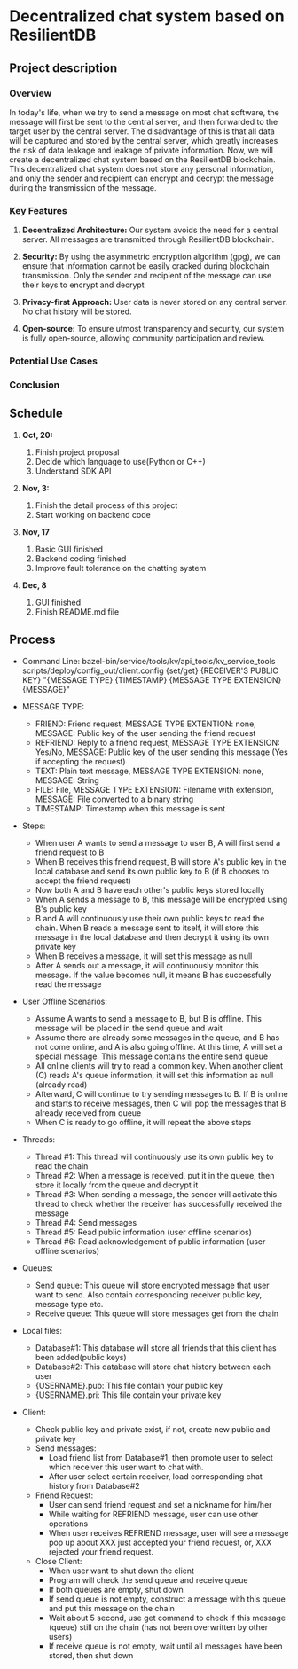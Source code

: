 # Decentralized chat system based on ResilientDB
## Project description
### Overview
In today's life, when we try to send a message on most chat software,
the message will first be sent to the central server, 
and then forwarded to the target user by the central server. 
The disadvantage of this is that all data will be captured and stored by the central server, 
which greatly increases the risk of data leakage and leakage of private information. 
Now, we will create a decentralized chat system based on the ResilientDB blockchain. 
This decentralized chat system does not store any personal information, 
and only the sender and recipient can encrypt and decrypt the message during the transmission of the message.

### Key Features
1. **Decentralized Architecture:** Our system avoids the need for a central server. 
All messages are transmitted through ResilientDB blockchain.

2. **Security:** By using the asymmetric encryption algorithm (gpg), 
we can ensure that information cannot be easily cracked during blockchain transmission. 
Only the sender and recipient of the message can use their keys to encrypt and decrypt

3. **Privacy-first Approach:** User data is never stored on any central server. No chat history will be stored.

4. **Open-source:** To ensure utmost transparency and security, our system is fully open-source, allowing community participation and review.

### Potential Use Cases
<!-- TODO -->

### Conclusion
<!-- TODO -->

## Schedule

1. **Oct, 20:**
   1. Finish project proposal
   2. Decide which language to use(Python or C++)
   3. Understand SDK API
2. **Nov, 3:**
   1. Finish the detail process of this project
   2. Start working on backend code
3. **Nov, 17**
   1. Basic GUI finished
   2. Backend coding finished
   3. Improve fault tolerance on the chatting system

4. **Dec, 8**
   1. GUI finished
   2. Finish README.md file

## Process
- Command Line:
bazel-bin/service/tools/kv/api_tools/kv_service_tools scripts/deploy/config_out/client.config {set/get} {RECEIVER'S PUBLIC KEY} "{MESSAGE TYPE} {TIMESTAMP} {MESSAGE TYPE EXTENSION} {MESSAGE}"

- MESSAGE TYPE:
  - FRIEND: Friend request, MESSAGE TYPE EXTENTION: none, MESSAGE: Public key of the user sending the friend request
  - REFRIEND: Reply to a friend request, MESSAGE TYPE EXTENSION: Yes/No, MESSAGE: Public key of the user sending this message (Yes if accepting the request)
  - TEXT: Plain text message, MESSAGE TYPE EXTENSION: none, MESSAGE: String
  - FILE: File, MESSAGE TYPE EXTENSION: Filename with extension, MESSAGE: File converted to a binary string
  - TIMESTAMP: Timestamp when this message is sent

- Steps:
  - When user A wants to send a message to user B, A will first send a friend request to B
  - When B receives this friend request, B will store A's public key in the local database and send its own public key to B (if B chooses to accept the friend request)
  - Now both A and B have each other's public keys stored locally
  - When A sends a message to B, this message will be encrypted using B's public key
  - B and A will continuously use their own public keys to read the chain. When B reads a message sent to itself, it will store this message in the local database and then decrypt it using its own private key
  - When B receives a message, it will set this message as null
  - After A sends out a message, it will continuously monitor this message. If the value becomes null, it means B has successfully read the message

- User Offline Scenarios:
  - Assume A wants to send a message to B, but B is offline. This message will be placed in the send queue and wait
  - Assume there are already some messages in the queue, and B has not come online, and A is also going offline. At this time, A will set a special message. This message contains the entire send queue
  - All online clients will try to read a common key. When another client (C) reads A's queue information, it will set this information as null (already read)
  - Afterward, C will continue to try sending messages to B. If B is online and starts to receive messages, then C will pop the messages that B already received from queue
  - When C is ready to go offline, it will repeat the above steps


- Threads:
  - Thread #1: This thread will continuously use its own public key to read the chain
  - Thread #2: When a message is received, put it in the queue, then store it locally from the queue and decrypt it
  - Thread #3: When sending a message, the sender will activate this thread to check whether the receiver has successfully received the message
  - Thread #4: Send messages
  - Thread #5: Read public information (user offline scenarios)
  - Thread #6: Read acknowledgement of public information (user offline scenarios)

- Queues:
  - Send queue: This queue will store encrypted message that user want to send. Also contain corresponding receiver public key, message type etc. 
  - Receive queue: This queue will store messages get from the chain

- Local files:
  - Database#1: This database will store all friends that this client has been added(public keys)
  - Database#2: This database will store chat history between each user
  - {USERNAME}.pub: This file contain your public key
  - {USERNAME}.pri: This file contain your private key

- Client:
  - Check public key and private exist, if not, create new public and private key
  - Send messages:
    - Load friend list from Database#1, then promote user to select which receiver this user want to chat with.
    - After user select certain receiver, load corresponding chat history from Database#2
  - Friend Request:
    - User can send friend request and set a nickname for him/her
    - While waiting for REFRIEND message, user can use other operations
    - When user receives REFRIEND message, user will see a message pop up about XXX just accepted your friend request, or, XXX rejected your friend request.
  - Close Client:
    - When user want to shut down the client
    - Program will check the send queue and receive queue
    - If both queues are empty, shut down
    - If send queue is not empty, construct a message with this queue and put this message on the chain
    - Wait about 5 second, use get command to check if this message (queue) still on the chain (has not been overwritten by other users)
    - If receive queue is not empty, wait until all messages have been stored, then shut down


